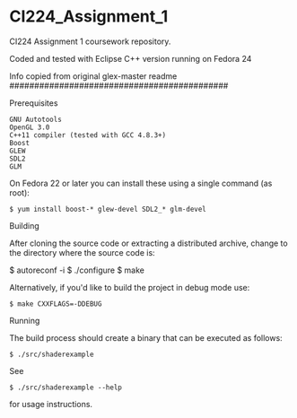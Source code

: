 # CI224_Assignment_1
CI224 Assignment 1 coursework repository.

Coded and tested with Eclipse C++ version running on Fedora 24

Info copied from original glex-master readme
############################################

Prerequisites

    GNU Autotools
    OpenGL 3.0
    C++11 compiler (tested with GCC 4.8.3+)
    Boost
    GLEW
    SDL2
    GLM

On Fedora 22 or later you can install these using a single command (as root):

    $ yum install boost-* glew-devel SDL2_* glm-devel

Building

After cloning the source code or extracting a distributed archive, change to the directory where the source code is:

$ autoreconf -i
$ ./configure
$ make

Alternatively, if you'd like to build the project in debug mode use:

    $ make CXXFLAGS=-DDEBUG

Running

The build process should create a binary that can be executed as follows:

    $ ./src/shaderexample

See

    $ ./src/shaderexample --help

for usage instructions.
